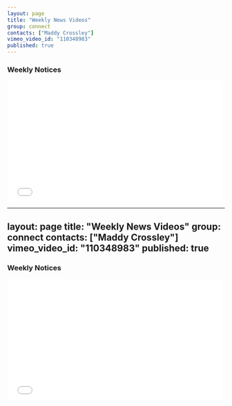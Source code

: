 ```yaml
---
layout: page
title: "Weekly News Videos"
group: connect
contacts: ["Maddy Crossley"]
vimeo_video_id: "110348983"
published: true
---
```


### Weekly Notices

<iframe src="//player.vimeo.com/video/{{page.vimeo_video_id}}?title=0&amp;byline=0&amp;portrait=0&amp;color=c41440" width="500" height="281" frameborder="0" webkitallowfullscreen mozallowfullscreen allowfullscreen></iframe> <p><a href="http://vimeo.com/{{page.vimeo_video_id}}"></a>

---
layout: page
title: "Weekly News Videos"
group: connect
contacts: ["Maddy Crossley"]
vimeo_video_id: "110348983"
published: true
---

### Weekly Notices

<iframe src="//player.vimeo.com/video/{{page.vimeo_video_id}}?title=0&amp;byline=0&amp;portrait=0&amp;color=c41440" width="500" height="281" frameborder="0" webkitallowfullscreen mozallowfullscreen allowfullscreen></iframe> <p><a href="http://vimeo.com/{{page.vimeo_video_id}}"></a>
